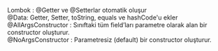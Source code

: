 Lombok : @Getter ve @Setterlar otomatik oluşur   
@Data: Getter, Setter, toString, equals ve hashCode'u ekler  
@AllArgsConstructor : Sınıftaki tüm field’ları parametre olarak alan bir constructor oluşturur.  
@NoArgsConstructor : Parametresiz (default) bir constructor oluşturur.
